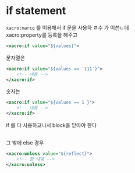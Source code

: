 # if statement

`xacro:marco` 를 이용해서 if 문을 사용하 ㄹ수 가 이쓴ㄴ데  
xacro:property를 등록을 해주고   


```xml
<xacro:if value="${values}">
```

문자열은 

```xml
<xacro:if value="${values == '111'}">
    <!-- 내용 -->
</xacro:if>
```

숫자는 
```xml
<xacro:if value="${values == 1 }">
    <!-- 내용 -->
</xacro:if>
```

if 를 다 사용하고나서 block을 닫아야 한다 
```xml

```

그 밖에 else 경우

```xml
<xacro:unless value="${reflect}">
    <!-- 할 내용 -->
</xacro:unless>
```




